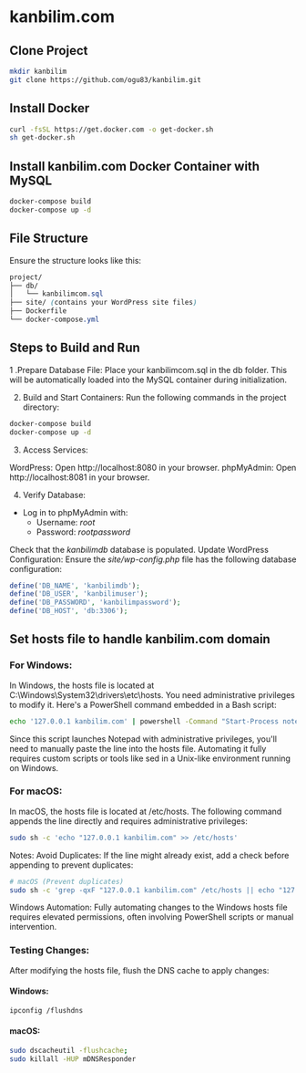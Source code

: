 ﻿# kanbilim.com

## Clone Project
```bash
mkdir kanbilim
git clone https://github.com/ogu83/kanbilim.git
```

## Install Docker
```bash
curl -fsSL https://get.docker.com -o get-docker.sh
sh get-docker.sh
```

## Install kanbilim.com Docker Container with MySQL 
```bash
docker-compose build
docker-compose up -d
```

## File Structure
Ensure the structure looks like this:
```scss
project/
├── db/
│   └── kanbilimcom.sql
├── site/ (contains your WordPress site files)
├── Dockerfile
└── docker-compose.yml
```

## Steps to Build and Run
1 .Prepare Database File: Place your kanbilimcom.sql in the db folder. This will be automatically loaded into the MySQL container during initialization.

2. Build and Start Containers: Run the following commands in the project directory:

```bash
docker-compose build
docker-compose up -d
```
3. Access Services:

WordPress: Open http://localhost:8080 in your browser.
phpMyAdmin: Open http://localhost:8081 in your browser.

4. Verify Database:

- Log in to phpMyAdmin with:
  - Username: *root*
  - Password: *rootpassword*

Check that the *kanbilimdb* database is populated.
Update WordPress Configuration: Ensure the *site/wp-config.php* file has the following database configuration:

```php
define('DB_NAME', 'kanbilimdb');
define('DB_USER', 'kanbilimuser');
define('DB_PASSWORD', 'kanbilimpassword');
define('DB_HOST', 'db:3306');
```

## Set hosts file to handle kanbilim.com domain

### For Windows:
In Windows, the hosts file is located at C:\Windows\System32\drivers\etc\hosts. You need administrative privileges to modify it. Here's a PowerShell command embedded in a Bash script:

```bash
echo '127.0.0.1 kanbilim.com' | powershell -Command "Start-Process notepad -ArgumentList 'C:\\Windows\\System32\\drivers\\etc\\hosts' -Verb RunAs"
```

Since this script launches Notepad with administrative privileges, you'll need to manually paste the line into the hosts file. Automating it fully requires custom scripts or tools like sed in a Unix-like environment running on Windows.

### For macOS:
In macOS, the hosts file is located at /etc/hosts. The following command appends the line directly and requires administrative privileges:

```bash
sudo sh -c 'echo "127.0.0.1 kanbilim.com" >> /etc/hosts'
```
Notes:
Avoid Duplicates: If the line might already exist, add a check before appending to prevent duplicates:

```bash
# macOS (Prevent duplicates)
sudo sh -c 'grep -qxF "127.0.0.1 kanbilim.com" /etc/hosts || echo "127.0.0.1 kanbilim.com" >> /etc/hosts'
```
Windows Automation: Fully automating changes to the Windows hosts file requires elevated permissions, often involving PowerShell scripts or manual intervention.

### Testing Changes: 
After modifying the hosts file, flush the DNS cache to apply changes:

#### Windows: 
```bash
ipconfig /flushdns
```

#### macOS: 
```bash
sudo dscacheutil -flushcache; 
sudo killall -HUP mDNSResponder
```
